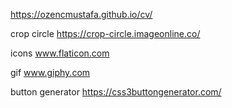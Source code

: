https://ozencmustafa.github.io/cv/ 

crop circle
https://crop-circle.imageonline.co/

icons
www.flaticon.com

gif
www.giphy.com

button generator
https://css3buttongenerator.com/
